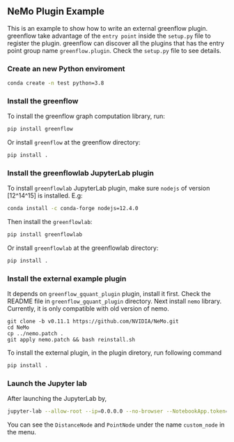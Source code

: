 ## NeMo Plugin Example

This is an example to show how to write an external greenflow plugin. greenflow take advantage of the `entry point` inside the `setup.py` file to register the plugin. greenflow can discover all the plugins that has the entry point group name `greenflow.plugin`. Check the `setup.py` file to see details.

### Create an new Python enviroment
```bash
conda create -n test python=3.8
```

### Install the greenflow 
To install the greenflow graph computation library, run:
```bash
pip install greenflow
```
Or install `greenflow` at the greenflow directory:
```bash
pip install .
```

### Install the greenflowlab JupyterLab plugin
To install `greenflowlab` JupyterLab plugin, make sure `nodejs` of version [12^14^15] is installed. E.g:
```bash
conda install -c conda-forge nodejs=12.4.0
```
Then install the `greenflowlab`:
```bash
pip install greenflowlab
```
Or install `greenflowlab` at the greenflowlab directory:
```bash
pip install .
```

### Install the external example plugin
It depends on `greenflow_gquant_plugin` plugin, install it first. Check the README file in `greenflow_gquant_plugin` directory.
Next install `nemo` library. Currently, it is only compatible with old version of nemo.
```
git clone -b v0.11.1 https://github.com/NVIDIA/NeMo.git
cd NeMo
cp ../nemo.patch .
git apply nemo.patch && bash reinstall.sh
```
To install the external plugin, in the plugin diretory, run following command
```bash
pip install .
```

### Launch the Jupyter lab
After launching the JupyterLab by,
```bash
jupyter-lab --allow-root --ip=0.0.0.0 --no-browser --NotebookApp.token=''
```
You can see the `DistanceNode` and `PointNode` under the name `custom_node` in the menu.
